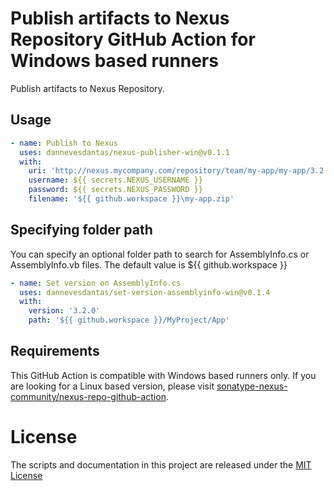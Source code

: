 # Publish artifacts to Nexus Repository GitHub Action for Windows based runners
Publish artifacts to Nexus Repository.

## Usage

```yml
- name: Publish to Nexus
  uses: dannevesdantas/nexus-publisher-win@v0.1.1
  with:
    uri: 'http://nexus.mycompany.com/repository/team/my-app/my-app/3.2.0/my-app-3.2.0.zip'
    username: ${{ secrets.NEXUS_USERNAME }}
    password: ${{ secrets.NEXUS_PASSWORD }}
    filename: '${{ github.workspace }}\my-app.zip'
```

## Specifying folder path
You can specify an optional folder path to search for AssemblyInfo.cs or AssemblyInfo.vb files. The default value is ${{ github.workspace }}

```yml
- name: Set version on AssemblyInfo.cs
  uses: dannevesdantas/set-version-assemblyinfo-win@v0.1.4
  with:
    version: '3.2.0'
    path: '${{ github.workspace }}/MyProject/App'
```

## Requirements
This GitHub Action is compatible with Windows based runners only. If you are looking for a Linux based version, please visit [sonatype-nexus-community/nexus-repo-github-action](https://github.com/sonatype-nexus-community/nexus-repo-github-action).

# License

The scripts and documentation in this project are released under the [MIT License](LICENSE)
